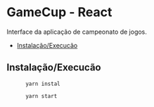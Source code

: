 # GameCup - React

Interface da aplicação de campeonato de jogos.

<p >
  <ul>
    <li>
      <a href="#instalacao">Instalação/Execucão</a>
    </li>
  </ul>
</p>

<h2 id="instalacao">Instalação/Execucão</h2>
 
          yarn instal

          yarn start